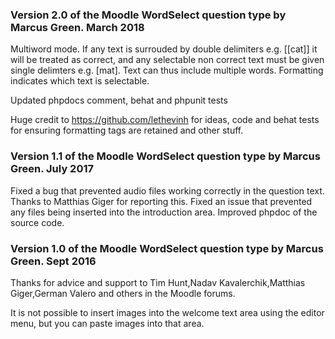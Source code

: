 ### Version 2.0 of the Moodle WordSelect question type by Marcus Green. March 2018
Multiword mode. If any text is surrouded by double delimiters e.g. [[cat]] it will be 
treated as correct, and any selectable non correct text must be given single delimters
e.g. [mat]. Text can thus include multiple words. Formatting indicates which text is selectable.

Updated phpdocs comment, behat and phpunit tests

Huge credit to https://github.com/lethevinh for ideas, code and behat tests for ensuring
formatting tags are retained and other stuff.

### Version 1.1 of the Moodle WordSelect question type by Marcus Green. July 2017
Fixed a bug that prevented audio files working correctly in the question text. Thanks to Matthias Giger for 
reporting this. Fixed an issue that prevented any files being inserted into the introduction area. Improved
phpdoc of the source code.

### Version 1.0 of the Moodle WordSelect question type by Marcus Green. Sept 2016
Thanks for advice and support to Tim Hunt,Nadav Kavalerchik,Matthias Giger,German Valero and others in 
the Moodle forums.

It is not possible to insert images into the welcome text area using the editor menu, but you can
paste images into that area.
